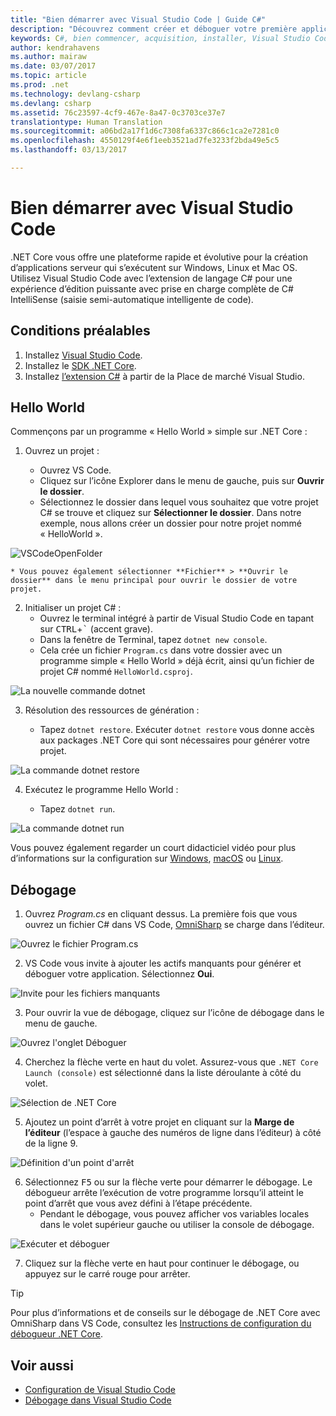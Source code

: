 ```yaml
---
title: "Bien démarrer avec Visual Studio Code | Guide C#"
description: "Découvrez comment créer et déboguer votre première application .NET Core en C# à l’aide de Visual Studio Code."
keywords: C#, bien commencer, acquisition, installer, Visual Studio Code, multiplateforme
author: kendrahavens
ms.author: mairaw
ms.date: 03/07/2017
ms.topic: article
ms.prod: .net
ms.technology: devlang-csharp
ms.devlang: csharp
ms.assetid: 76c23597-4cf9-467e-8a47-0c3703ce37e7
translationtype: Human Translation
ms.sourcegitcommit: a06bd2a17f1d6c7308fa6337c866c1ca2e7281c0
ms.openlocfilehash: 4550129f4e6f1eeb3521ad7fe3233f2bda49e5c5
ms.lasthandoff: 03/13/2017

---
```


# <a name="getting-started-with-visual-studio-code"></a>Bien démarrer avec Visual Studio Code

.NET Core vous offre une plateforme rapide et évolutive pour la création d’applications serveur qui s’exécutent sur Windows, Linux et Mac OS. Utilisez Visual Studio Code avec l’extension de langage C# pour une expérience d’édition puissante avec prise en charge complète de C# IntelliSense (saisie semi-automatique intelligente de code).

## <a name="prerequisites"></a>Conditions préalables

1. Installez [Visual Studio Code](https://code.visualstudio.com/).
2. Installez le [SDK .NET Core](https://www.microsoft.com/net/download/core).
3. Installez [l’extension C#](https://marketplace.visualstudio.com/items?itemName=ms-vscode.csharp) à partir de la Place de marché Visual Studio.

## <a name="hello-world"></a>Hello World

Commençons par un programme « Hello World » simple sur .NET Core :

1. Ouvrez un projet :

    * Ouvrez VS Code.
    * Cliquez sur l’icône Explorer dans le menu de gauche, puis sur **Ouvrir le dossier**.
    * Sélectionnez le dossier dans lequel vous souhaitez que votre projet C# se trouve et cliquez sur **Sélectionner le dossier**. Dans notre exemple, nous allons créer un dossier pour notre projet nommé « HelloWorld ». 

  ![VSCodeOpenFolder](media/with-visual-studio-code/vscodeopenfolder.png)

    * Vous pouvez également sélectionner **Fichier** > **Ouvrir le dossier** dans le menu principal pour ouvrir le dossier de votre projet.

2. Initialiser un projet C# :
    * Ouvrez le terminal intégré à partir de Visual Studio Code en tapant sur <kbd>CTRL</kbd>+<kbd>\`</kbd> (accent grave).
    * Dans la fenêtre de Terminal, tapez `dotnet new console`.
    * Cela crée un fichier `Program.cs` dans votre dossier avec un programme simple « Hello World » déjà écrit, ainsi qu’un fichier de projet C# nommé `HelloWorld.csproj`.

  ![La nouvelle commande dotnet](media/with-visual-studio-code/dotnetnew.png)

3. Résolution des ressources de génération :

    * Tapez `dotnet restore`. Exécuter `dotnet restore` vous donne accès aux packages .NET Core qui sont nécessaires pour générer votre projet.

  ![La commande dotnet restore](media/with-visual-studio-code/dotnetrestore.png)

4. Exécutez le programme Hello World :

    * Tapez `dotnet run`. 

  ![La commande dotnet run](media/with-visual-studio-code/dotnetrun.png)

Vous pouvez également regarder un court didacticiel vidéo pour plus d’informations sur la configuration sur [Windows](https://channel9.msdn.com/Blogs/dotnet/Get-started-with-VS-Code-using-CSharp-and-NET-Core), [macOS](https://channel9.msdn.com/Blogs/dotnet/Get-started-with-VS-Code-using-CSharp-and-NET-Core-on-MacOS) ou [Linux](https://channel9.msdn.com/Blogs/dotnet/Get-started-with-VS-Code-Csharp-dotnet-Core-Ubuntu).

## <a name="debug"></a>Débogage
1. Ouvrez *Program.cs* en cliquant dessus. La première fois que vous ouvrez un fichier C# dans VS Code, [OmniSharp](http://www.omnisharp.net/) se charge dans l’éditeur.

  ![Ouvrez le fichier Program.cs](media/with-visual-studio-code/opencs.png)

2. VS Code vous invite à ajouter les actifs manquants pour générer et déboguer votre application. Sélectionnez **Oui**. 

  ![Invite pour les fichiers manquants](media/with-visual-studio-code/missing-assets.png)

3. Pour ouvrir la vue de débogage, cliquez sur l’icône de débogage dans le menu de gauche.

  ![Ouvrez l'onglet Déboguer](media/with-visual-studio-code/opendebug.png)

4. Cherchez la flèche verte en haut du volet. Assurez-vous que `.NET Core Launch (console)` est sélectionné dans la liste déroulante à côté du volet.

  ![Sélection de .NET Core](media/with-visual-studio-code/selectcore.png)

5. Ajoutez un point d’arrêt à votre projet en cliquant sur la **Marge de l’éditeur** (l’espace à gauche des numéros de ligne dans l’éditeur) à côté de la ligne 9.

  ![Définition d'un point d'arrêt](media/with-visual-studio-code/setbreakpoint.png)

6. Sélectionnez <kbd>F5</kbd> ou sur la flèche verte pour démarrer le débogage. Le débogueur arrête l’exécution de votre programme lorsqu’il atteint le point d’arrêt que vous avez défini à l’étape précédente.
    * Pendant le débogage, vous pouvez afficher vos variables locales dans le volet supérieur gauche ou utiliser la console de débogage.

  ![Exécuter et déboguer](media/with-visual-studio-code/rundebug.png)

7. Cliquez sur la flèche verte en haut pour continuer le débogage, ou appuyez sur le carré rouge pour arrêter.

> [!TIP] 
> Pour plus d’informations et de conseils sur le débogage de .NET Core avec OmniSharp dans VS Code, consultez les [Instructions de configuration du débogueur .NET Core](https://github.com/OmniSharp/omnisharp-vscode/blob/master/debugger.md).

## <a name="see-also"></a>Voir aussi
- [Configuration de Visual Studio Code](https://code.visualstudio.com/docs/setup/setup-overview)
- [Débogage dans Visual Studio Code](https://code.visualstudio.com/Docs/editor/debugging)

